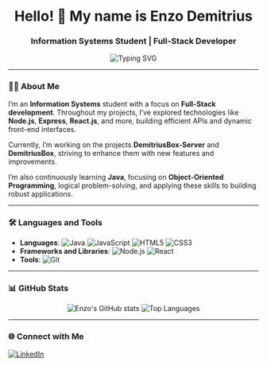 <h1 align="center">Hello! 👋 My name is Enzo Demitrius</h1>
<h3 align="center">Information Systems Student | Full-Stack Developer</h3>

<p align="center">
  <img src="https://readme-typing-svg.demolab.com?font=Fira+Code&weight=600&size=20&duration=4000&pause=1000&color=0091FF&center=true&vCenter=true&width=435&lines=Welcome+to+my+profile!;Information+Systems+Student;Aspiring+Full-Stack+Developer;Tech+and+Innovation+Enthusiast;Always+learning+new+skills!" alt="Typing SVG" />
</p>

---

### 👨‍💻 About Me

I’m an **Information Systems** student with a focus on **Full-Stack development**. Throughout my projects, I’ve explored technologies like **Node.js**, **Express**, **React.js**, and more, building efficient APIs and dynamic front-end interfaces.

Currently, I’m working on the projects **DemitriusBox-Server** and **DemitriusBox**, striving to enhance them with new features and improvements.

I’m also continuously learning **Java**, focusing on **Object-Oriented Programming**, logical problem-solving, and applying these skills to building robust applications.

---

### 🛠️ Languages and Tools

- **Languages**: ![Java](https://img.shields.io/badge/-Java-007396?style=flat&logo=java&logoColor=white) ![JavaScript](https://img.shields.io/badge/-JavaScript-F7DF1E?style=flat&logo=javascript&logoColor=black) ![HTML5](https://img.shields.io/badge/-HTML5-E34F26?style=flat&logo=html5&logoColor=white) ![CSS3](https://img.shields.io/badge/-CSS3-1572B6?style=flat&logo=css3&logoColor=white)
- **Frameworks and Libraries**: ![Node.js](https://img.shields.io/badge/-Node.js-339933?style=flat&logo=node.js&logoColor=white) ![React](https://img.shields.io/badge/-React-61DAFB?style=flat&logo=react&logoColor=black)
- **Tools**: ![Git](https://img.shields.io/badge/-Git-F05032?style=flat&logo=git&logoColor=white)

---

### 📊 GitHub Stats

<p align="center">
  <img src="https://github-readme-stats.vercel.app/api?username=EnzoDemitrius10&show_icons=true&theme=radical" alt="Enzo's GitHub stats" />
  <img src="https://github-readme-stats.vercel.app/api/top-langs/?username=EnzoDemitrius10&layout=compact&theme=radical" alt="Top Languages" />
</p>

---

### 🌐 Connect with Me

[![LinkedIn](https://img.shields.io/badge/-LinkedIn-0077B5?style=flat&logo=linkedin&logoColor=white)](https://www.linkedin.com/in/enzodemitrius)
